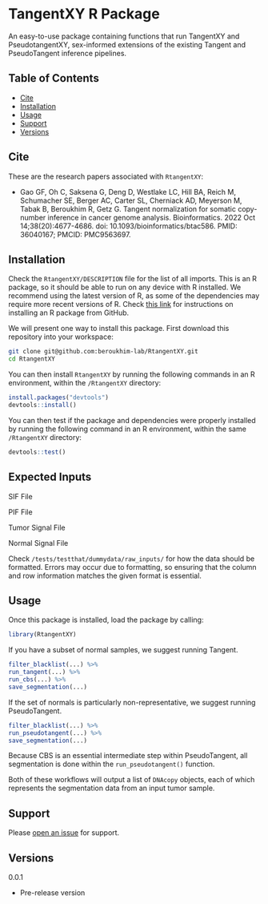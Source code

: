 # TangentXY R Package

An easy-to-use package containing functions that run TangentXY and PseudotangentXY, sex-informed extensions of the existing Tangent and PseudoTangent inference pipelines.

## Table of Contents

-   [Cite](#cite)
-   [Installation](#installation)
-   [Usage](#usage)
-   [Support](#support)
-   [Versions](#versions)


## Cite

These are the research papers associated with `RtangentXY`:

* Gao GF, Oh C, Saksena G, Deng D, Westlake LC, Hill BA, Reich M, Schumacher SE, Berger AC, Carter SL, Cherniack AD, Meyerson M, Tabak B, Beroukhim R, Getz G. Tangent normalization for somatic copy-number inference in cancer genome analysis. Bioinformatics. 2022 Oct 14;38(20):4677-4686. doi: 10.1093/bioinformatics/btac586. PMID: 36040167; PMCID: PMC9563697.

## Installation

Check the `RtangentXY/DESCRIPTION` file for the list of all imports. This is an R package, so it should be able to run on any device with R installed. We recommend using the latest version of R, as some of the dependencies may require more recent versions of R. Check [this link](https://cran.r-project.org/web/packages/githubinstall/vignettes/githubinstall.html) for instructions on installing an R package from GitHub.

We will present one way to install this package. First download this repository into your workspace:

```sh
git clone git@github.com:beroukhim-lab/RtangentXY.git
cd RtangentXY
```

You can then install `RtangentXY` by running the following commands in an R environment, within the `/RtangentXY` directory:

```r
install.packages("devtools")
devtools::install()
```

You can then test if the package and dependencies were properly installed by running the following command in an R environment, within the same `/RtangentXY` directory:

```r
devtools::test()
```

## Expected Inputs

SIF File

PIF File

Tumor Signal File

Normal Signal File

Check  `/tests/testthat/dummydata/raw_inputs/` for how the data should be formatted. Errors may occur due to formatting, so ensuring that the column and row information matches the given format is essential.

## Usage

Once this package is installed, load the package by calling:

```r
library(RtangentXY)
```

If you have a subset of normal samples, we suggest running Tangent.

```r
filter_blacklist(...) %>%
run_tangent(...) %>%
run_cbs(...) %>%
save_segmentation(...)
```

If the set of normals is particularly non-representative, we suggest running PseudoTangent.

```r
filter_blacklist(...) %>%
run_pseudotangent(...) %>%
save_segmentation(...)
```

Because CBS is an essential intermediate step within PseudoTangent, all segmentation is done within the `run_pseudotangent()` function.

Both of these workflows will output a list of `DNAcopy` objects, each of which represents the segmentation data from an input tumor sample.

## Support

Please [open an issue](https://github.com/beroukhim-lab/RtangentXY/issues/new) for support.

## Versions

0.0.1

-   Pre-release version
